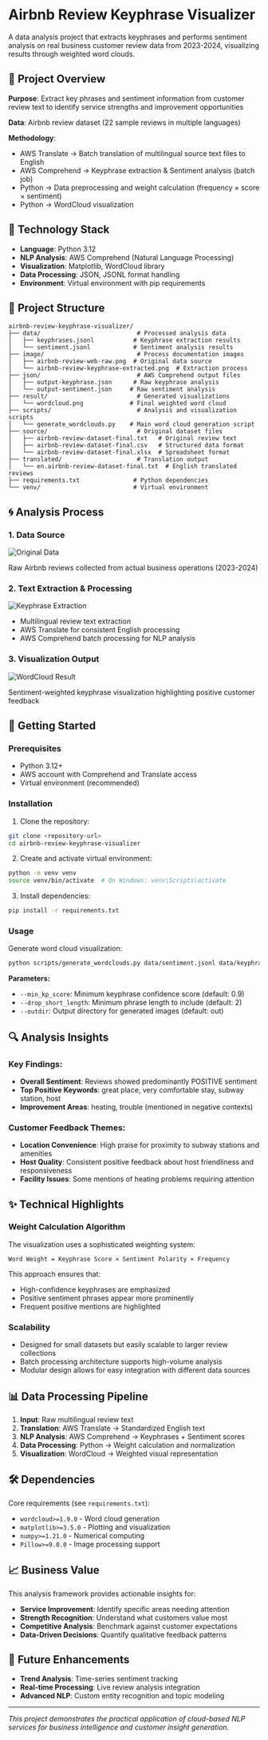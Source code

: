 # Airbnb Review Keyphrase Visualizer

A data analysis project that extracts keyphrases and performs sentiment analysis on real business customer review data from 2023-2024, visualizing results through weighted word clouds.

## 📝 Project Overview

**Purpose**: Extract key phrases and sentiment information from customer review text to identify service strengths and improvement opportunities

**Data**: Airbnb review dataset (22 sample reviews in multiple languages)

**Methodology**:
- AWS Translate → Batch translation of multilingual source text files to English
- AWS Comprehend → Keyphrase extraction & Sentiment analysis (batch job)
- Python → Data preprocessing and weight calculation (frequency × score × sentiment)
- Python → WordCloud visualization

## 🔧 Technology Stack

- **Language**: Python 3.12
- **NLP Analysis**: AWS Comprehend (Natural Language Processing)
- **Visualization**: Matplotlib, WordCloud library
- **Data Processing**: JSON, JSONL format handling
- **Environment**: Virtual environment with pip requirements

## 📁 Project Structure

```
airbnb-review-keyphrase-visualizer/
├── data/                           # Processed analysis data
│   ├── keyphrases.jsonl           # Keyphrase extraction results
│   └── sentiment.jsonl            # Sentiment analysis results
├── image/                          # Process documentation images
│   ├── airbnb-review-web-raw.png  # Original data source
│   └── airbnb-review-keyphrase-extracted.png  # Extraction process
├── json/                           # AWS Comprehend output files
│   ├── output-keyphrase.json      # Raw keyphrase analysis
│   └── output-sentiment.json     # Raw sentiment analysis
├── result/                         # Generated visualizations
│   └── wordcloud.png             # Final weighted word cloud
├── scripts/                        # Analysis and visualization scripts
│   └── generate_wordclouds.py    # Main word cloud generation script
├── source/                         # Original dataset files
│   ├── airbnb-review-dataset-final.txt   # Original review text
│   ├── airbnb-review-dataset-final.csv   # Structured data format
│   └── airbnb-review-dataset-final.xlsx  # Spreadsheet format
├── translated/                     # Translation output
│   └── en.airbnb-review-dataset-final.txt  # English translated reviews
├── requirements.txt               # Python dependencies
└── venv/                          # Virtual environment
```

## 🌀 Analysis Process

### 1. Data Source
![Original Data](image/airbnb-review-web-raw.png)

Raw Airbnb reviews collected from actual business operations (2023-2024)

### 2. Text Extraction & Processing
![Keyphrase Extraction](image/airbnb-review-keyphrase-extracted.png)

- Multilingual review text extraction
- AWS Translate for consistent English processing
- AWS Comprehend batch processing for NLP analysis

### 3. Visualization Output
![WordCloud Result](result/wordcloud.png)

Sentiment-weighted keyphrase visualization highlighting positive customer feedback

## 🚀 Getting Started

### Prerequisites
- Python 3.12+
- AWS account with Comprehend and Translate access
- Virtual environment (recommended)

### Installation

1. Clone the repository:
```bash
git clone <repository-url>
cd airbnb-review-keyphrase-visualizer
```

2. Create and activate virtual environment:
```bash
python -m venv venv
source venv/bin/activate  # On Windows: venv\Scripts\activate
```

3. Install dependencies:
```bash
pip install -r requirements.txt
```

### Usage

Generate word cloud visualization:
```bash
python scripts/generate_wordclouds.py data/sentiment.jsonl data/keyphrases.jsonl --min_kp_score 0.9 --outdir result
```

**Parameters:**
- `--min_kp_score`: Minimum keyphrase confidence score (default: 0.9)
- `--drop_short_length`: Minimum phrase length to include (default: 2)
- `--outdir`: Output directory for generated images (default: out)

## 🔍 Analysis Insights

### Key Findings:
- **Overall Sentiment**: Reviews showed predominantly POSITIVE sentiment
- **Top Positive Keywords**: great place, very comfortable stay, subway station, host
- **Improvement Areas**: heating, trouble (mentioned in negative contexts)

### Customer Feedback Themes:
- **Location Convenience**: High praise for proximity to subway stations and amenities
- **Host Quality**: Consistent positive feedback about host friendliness and responsiveness  
- **Facility Issues**: Some mentions of heating problems requiring attention

## ✨ Technical Highlights

### Weight Calculation Algorithm
The visualization uses a sophisticated weighting system:
```
Word Weight = Keyphrase Score × Sentiment Polarity × Frequency
```

This approach ensures that:
- High-confidence keyphrases are emphasized
- Positive sentiment phrases appear more prominently
- Frequent positive mentions are highlighted

### Scalability
- Designed for small datasets but easily scalable to larger review collections
- Batch processing architecture supports high-volume analysis
- Modular design allows for easy integration with different data sources

## 📊 Data Processing Pipeline

1. **Input**: Raw multilingual review text
2. **Translation**: AWS Translate → Standardized English text
3. **NLP Analysis**: AWS Comprehend → Keyphrases + Sentiment scores
4. **Data Processing**: Python → Weight calculation and normalization
5. **Visualization**: WordCloud → Weighted visual representation

## 🛠️ Dependencies

Core requirements (see `requirements.txt`):
- `wordcloud>=1.9.0` - Word cloud generation
- `matplotlib>=3.5.0` - Plotting and visualization
- `numpy>=1.21.0` - Numerical computing
- `Pillow>=9.0.0` - Image processing support

## 📈 Business Value

This analysis framework provides actionable insights for:
- **Service Improvement**: Identify specific areas needing attention
- **Strength Recognition**: Understand what customers value most
- **Competitive Analysis**: Benchmark against customer expectations
- **Data-Driven Decisions**: Quantify qualitative feedback patterns

## 🔮 Future Enhancements

- **Trend Analysis**: Time-series sentiment tracking
- **Real-time Processing**: Live review analysis integration
- **Advanced NLP**: Custom entity recognition and topic modeling

---

*This project demonstrates the practical application of cloud-based NLP services for business intelligence and customer insight generation.*
